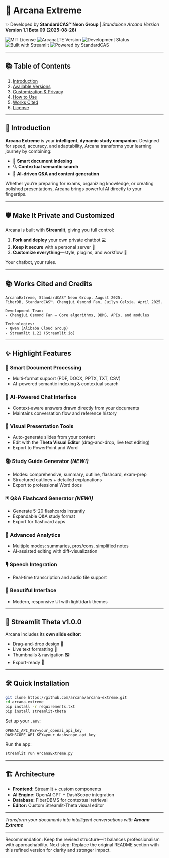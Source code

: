 # 🌌 Arcana Extreme

✨ Developed by **StandardCAS™ Neon Group** | *Standalone Arcana Version*
**Version 1.1 Beta 09 (2025-08-28)**

![MIT License](https://img.shields.io/badge/license-CC.BY.ND.SA-green.svg)
![ArcanaLTE Version](https://img.shields.io/badge/version-ArcanaExtreme%201.1Beta9-black)
![Development Status](https://img.shields.io/badge/status-Beta-orange)
![Built with Streamlit](https://img.shields.io/badge/built%20with-Streamlit-ff4b4b?logo=streamlit)
![Powered by StandardCAS](https://img.shields.io/badge/built%20by-StandardCAS™-purple)

---

## 📚 Table of Contents

1. [Introduction](#-introduction)
2. [Available Versions](#-versions)
3. [Customization & Privacy](#-make-it-private-and-customized)
4. [How to Use](#-how-to-use)
5. [Works Cited](#-works-cited-and-credits)
6. [License](#-license)

---

## 💖 Introduction

**Arcana Extreme** is your **intelligent, dynamic study companion**.
Designed for speed, accuracy, and adaptability, Arcana transforms your learning journey by combining:

* 📑 **Smart document indexing**
* 🔍 **Contextual semantic search**
* 🤖 **AI-driven Q\&A and content generation**

Whether you’re preparing for exams, organizing knowledge, or creating polished presentations, Arcana brings powerful AI directly to your fingertips.

---

## 🛡 Make It Private and Customized

Arcana is built with **Streamlit**, giving you full control:

1. **Fork and deploy** your own private chatbot 💻
2. **Keep it secure** with a personal server 🔐
3. **Customize everything**—style, plugins, and workflow 🎨

Your chatbot, your rules.

---

## 📚 Works Cited and Credits

```
ArcanaExtreme, StandardCAS™ Neon Group. August 2025.  
FiberDB, StandardCAS™. Chengjui Osmond Fan, Juilyn Celsia. April 2025.  

Development Team:  
- Chengjui Osmond Fan – Core algorithms, DBMS, APIs, and modules  

Technologies:  
- Qwen (Alibaba Cloud Group)  
- Streamlit 1.22 (Streamlit.io)  
```

---

## ✨ Highlight Features

### 🧠 Smart Document Processing

* Multi-format support (PDF, DOCX, PPTX, TXT, CSV)
* AI-powered semantic indexing & contextual search

### 💬 AI-Powered Chat Interface

* Context-aware answers drawn directly from your documents
* Maintains conversation flow and reference history

### 🎨 Visual Presentation Tools

* Auto-generate slides from your content
* Edit with the **Theta Visual Editor** (drag-and-drop, live text editing)
* Export to PowerPoint and Word

### 📚 Study Guide Generator *(NEW!)*

* Modes: comprehensive, summary, outline, flashcard, exam-prep
* Structured outlines + detailed explanations
* Export to professional Word docs

### 🃏 Q\&A Flashcard Generator *(NEW!)*

* Generate 5–20 flashcards instantly
* Expandable Q\&A study format
* Export for flashcard apps

### 🎯 Advanced Analytics

* Multiple modes: summaries, pros/cons, simplified notes
* AI-assisted editing with diff-visualization

### 🎙️ Speech Integration

* Real-time transcription and audio file support

### 🎨 Beautiful Interface

* Modern, responsive UI with light/dark themes

---

## 🚀 Streamlit Theta v1.0.0

Arcana includes its **own slide editor**:

* Drag-and-drop design 🎨
* Live text formatting 📝
* Thumbnails & navigation 🖼️
* Export-ready 💾

---

## 🛠️ Quick Installation

```bash
git clone https://github.com/arcana/arcana-extreme.git
cd arcana-extreme
pip install -r requirements.txt
pip install streamlit-theta
```

Set up your `.env`:

```
OPENAI_API_KEY=your_openai_api_key
DASHSCOPE_API_KEY=your_dashscope_api_key
```

Run the app:

```bash
streamlit run ArcanaExtreme.py
```

---

## 🏗️ Architecture

* **Frontend:** Streamlit + custom components
* **AI Engine:** OpenAI GPT + DashScope integration
* **Database:** FiberDBMS for contextual retrieval
* **Editor:** Custom Streamlit-Theta visual editor

---

*Transform your documents into intelligent conversations with **Arcana Extreme***

---

Recommendation: Keep the revised structure—it balances professionalism with approachability.
Next step: Replace the original README section with this refined version for clarity and stronger impact.
